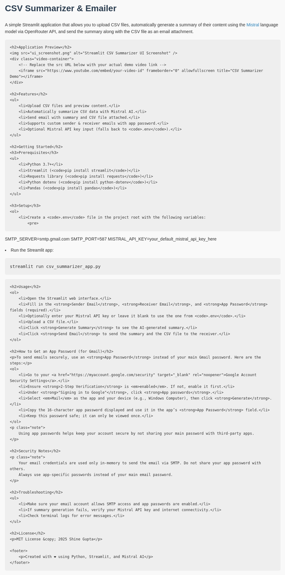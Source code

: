<!DOCTYPE html>
<html lang="en">
<head>
    <meta charset="UTF-8" />
    <meta name="viewport" content="width=device-width, initial-scale=1" />
    <title>CSV Summarizer & Emailer - README</title>
    <style>
        body {
            font-family: Arial, sans-serif;
            max-width: 900px;
            margin: auto;
            padding: 2rem;
            line-height: 1.6;
            background: #f9f9f9;
            color: #333;
        }
        h1, h2 {
            color: #2c3e50;
        }
        code {
            background: #eee;
            padding: 0.2em 0.4em;
            border-radius: 3px;
            font-family: Consolas, monospace;
        }
        pre {
            background: #eee;
            padding: 1rem;
            border-radius: 5px;
            overflow-x: auto;
        }
        a {
            color: #2980b9;
            text-decoration: none;
        }
        a:hover {
            text-decoration: underline;
        }
        .note {
            background: #eaf4ff;
            border-left: 5px solid #2980b9;
            padding: 0.8em 1em;
            margin: 1em 0;
            color: #555;
        }
        img {
            max-width: 100%;
            border-radius: 8px;
            box-shadow: 0 0 6px rgba(0,0,0,0.15);
            margin-bottom: 1rem;
        }
        .video-container {
            position: relative;
            padding-bottom: 56.25%;
            padding-top: 30px;
            height: 0;
            overflow: hidden;
            margin-bottom: 2rem;
        }
        .video-container iframe, 
        .video-container object, 
        .video-container embed {
            position: absolute;
            top: 0; left: 0;
            width: 100%;
            height: 100%;
        }
    </style>
</head>
<body>
    <h1>CSV Summarizer & Emailer</h1>
    <p>
        A simple Streamlit application that allows you to upload CSV files, automatically generate a summary of their content using
        the <a href="https://mistral.ai/" target="_blank" rel="noopener">Mistral</a> language model via OpenRouter API,
        and send the summary along with the CSV file as an email attachment.
    </p>

    <h2>Application Preview</h2>
    <img src="ui_screenshot.png" alt="Streamlit CSV Summarizer UI Screenshot" />
    <div class="video-container">
        <!-- Replace the src URL below with your actual demo video link -->
        <iframe src="https://www.youtube.com/embed/your-video-id" frameborder="0" allowfullscreen title="CSV Summarizer Demo"></iframe>
    </div>

    <h2>Features</h2>
    <ul>
        <li>Upload CSV files and preview content.</li>
        <li>Automatically summarize CSV data with Mistral AI.</li>
        <li>Send email with summary and CSV file attached.</li>
        <li>Supports custom sender & receiver emails with app password.</li>
        <li>Optional Mistral API key input (falls back to <code>.env</code>).</li>
    </ul>

    <h2>Getting Started</h2>
    <h3>Prerequisites</h3>
    <ul>
        <li>Python 3.7+</li>
        <li>Streamlit (<code>pip install streamlit</code>)</li>
        <li>Requests library (<code>pip install requests</code>)</li>
        <li>Python dotenv (<code>pip install python-dotenv</code>)</li>
        <li>Pandas (<code>pip install pandas</code>)</li>
    </ul>

    <h3>Setup</h3>
    <ol>
        <li>Create a <code>.env</code> file in the project root with the following variables:
            <pre>
SMTP_SERVER=smtp.gmail.com
SMTP_PORT=587
MISTRAL_API_KEY=your_default_mistral_api_key_here
            </pre>
        </li>
        <li>Run the Streamlit app:
            <pre>streamlit run csv_summarizer_app.py</pre>
        </li>
    </ol>

    <h2>Usage</h2>
    <ol>
        <li>Open the Streamlit web interface.</li>
        <li>Fill in the <strong>Sender Email</strong>, <strong>Receiver Email</strong>, and <strong>App Password</strong> fields (required).</li>
        <li>Optionally enter your Mistral API key or leave it blank to use the one from <code>.env</code>.</li>
        <li>Upload a CSV file.</li>
        <li>Click <strong>Generate Summary</strong> to see the AI-generated summary.</li>
        <li>Click <strong>Send Email</strong> to send the summary and the CSV file to the receiver.</li>
    </ol>

    <h2>How to Get an App Password (for Gmail)</h2>
    <p>To send emails securely, use an <strong>App Password</strong> instead of your main Gmail password. Here are the steps:</p>
    <ol>
        <li>Go to your <a href="https://myaccount.google.com/security" target="_blank" rel="noopener">Google Account Security Settings</a>.</li>
        <li>Ensure <strong>2-Step Verification</strong> is <em>enabled</em>. If not, enable it first.</li>
        <li>Under <strong>"Signing in to Google"</strong>, click <strong>App passwords</strong>.</li>
        <li>Select <em>Mail</em> as the app and your device (e.g., Windows Computer), then click <strong>Generate</strong>.</li>
        <li>Copy the 16-character app password displayed and use it in the app’s <strong>App Password</strong> field.</li>
        <li>Keep this password safe; it can only be viewed once.</li>
    </ol>
    <p class="note">
        Using app passwords helps keep your account secure by not sharing your main password with third-party apps.
    </p>

    <h2>Security Notes</h2>
    <p class="note">
        Your email credentials are used only in-memory to send the email via SMTP. Do not share your app password with others.
        Always use app-specific passwords instead of your main email password.
    </p>

    <h2>Troubleshooting</h2>
    <ul>
        <li>Make sure your email account allows SMTP access and app passwords are enabled.</li>
        <li>If summary generation fails, verify your Mistral API key and internet connectivity.</li>
        <li>Check terminal logs for error messages.</li>
    </ul>

    <h2>License</h2>
    <p>MIT License &copy; 2025 Shine Gupta</p>

    <footer>
        <p>Created with ❤️ using Python, Streamlit, and Mistral AI</p>
    </footer>
</body>
</html>
